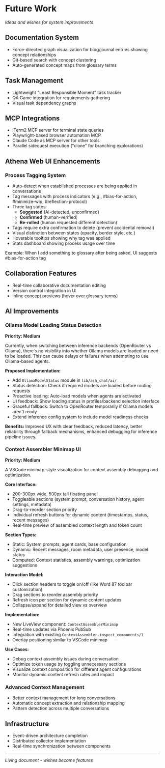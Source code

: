 # Future Work

*Ideas and wishes for system improvements*

## Documentation System
- Force-directed graph visualization for blog/journal entries showing concept relationships
- Git-based search with concept clustering
- Auto-generated concept maps from glossary terms

## Task Management
- Lightweight "Least Responsible Moment" task tracker
- QA Game integration for requirements gathering
- Visual task dependency graphs

## MCP Integrations
- iTerm2 MCP server for terminal state queries
- Playwright-based browser automation MCP
- Claude Code as MCP server for other tools
- Parallel sidequest execution ("clone" for branching explorations)

## Athena Web UI Enhancements

### Process Tagging System
- Auto-detect when established processes are being applied in conversations
- Tag messages with process indicators (e.g., #bias-for-action, #minimize-wip, #reflection-protocol)
- Three tag states:
  - **Suggested** (AI-detected, unconfirmed)
  - **Confirmed** (human-verified)
  - **Re-rolled** (human requested different detection)
- Tags require extra confirmation to delete (prevent accidental removal)
- Visual distinction between states (opacity, border style, etc.)
- Hoverable tooltips showing why tag was applied
- Stats dashboard showing process usage over time

Example: When I add something to glossary after being asked, UI suggests #bias-for-action tag

## Collaboration Features
- Real-time collaborative documentation editing
- Version control integration in UI
- Inline concept previews (hover over glossary terms)

## AI Improvements

### Ollama Model Loading Status Detection
**Priority: Medium**

Currently, when switching between inference backends (OpenRouter vs Ollama), there's no visibility into whether Ollama models are loaded or need to be loaded. This can cause delays or failures when attempting to use Ollama-based agents.

**Proposed Implementation:**
- Add `OllamaModelStatus` module in `lib/ash_chat/ai/`
- Status detection: Check if required models are loaded before routing requests
- Proactive loading: Auto-load models when agents are activated
- UI feedback: Show loading status in profiles/backend selection interface  
- Graceful fallback: Switch to OpenRouter temporarily if Ollama models aren't ready
- Extend inference config system to include model readiness checks

**Benefits:** Improved UX with clear feedback, reduced latency, better reliability through fallback mechanisms, enhanced debugging for inference pipeline issues.

### Context Assembler Minimap UI
**Priority: Medium**

A VSCode minimap-style visualization for context assembly debugging and optimization.

**Core Interface:**
- 200-300px wide, 500px tall floating panel
- Toggleable sections (system prompt, conversation history, agent settings, metadata)
- Drag-to-reorder section priority
- Individual refresh buttons for dynamic content (timestamps, status, recent messages)
- Real-time preview of assembled context length and token count

**Section Types:**
- Static: System prompts, agent cards, base configuration
- Dynamic: Recent messages, room metadata, user presence, model status
- Computed: Context statistics, assembly warnings, optimization suggestions

**Interaction Model:**
- Click section headers to toggle on/off (like Word 87 toolbar customization)
- Drag sections to reorder assembly priority
- Refresh icon per section for dynamic content updates
- Collapse/expand for detailed view vs overview

**Implementation:**
- New LiveView component: `ContextAssemblerMinimap`
- Real-time updates via Phoenix PubSub
- Integration with existing `ContextAssembler.inspect_components/1`
- Overlay positioning similar to VSCode minimap

**Use Cases:**
- Debug context assembly issues during conversation
- Optimize token usage by toggling unnecessary sections
- Visualize context composition for different agent configurations
- Monitor dynamic content refresh rates and impact

### Advanced Context Management
- Better context management for long conversations
- Automatic concept extraction and relationship mapping
- Pattern detection across multiple conversations

## Infrastructure
- Event-driven architecture completion
- Distributed collector implementation
- Real-time synchronization between components

---
*Living document - wishes become features*